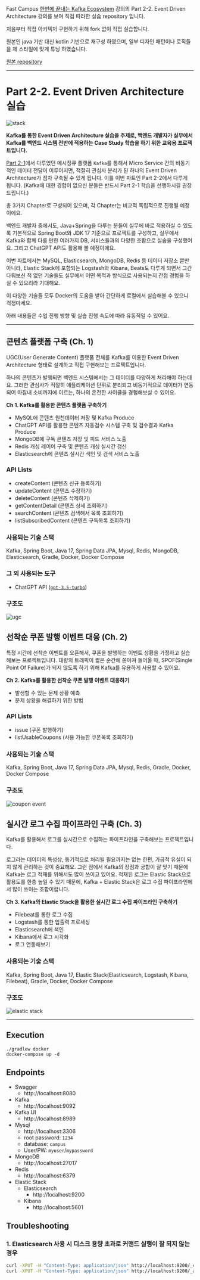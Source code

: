 Fast Campus [한번에 끝내는 Kafka Ecosystem](https://fastcampus.co.kr/dev_online_newkafka) 강의의 Part 2-2. Event Driven Architecture 강의를 보며 직접 따라한 실습 repository 입니다.

처음부터 직접 아키텍처 구현하기 위해 fork 없이 직접 실습합니다.

원본인 java 기반 대신 kotlin 기반으로 재구성 하였으며, 일부 디자인 패턴이나 로직들을 제 스타일에 맞게 튜닝 하였습니다. 

[원본 repository](https://github.com/HyunSangHan/fastcampus-kafka-event-driven-architecture)

---
# Part 2-2. Event Driven Architecture 실습
![stack](https://github.com/HyunSangHan/fastcampus-kafka-event-driven-architecture/blob/release/md_resource/stack.png?raw=true)

**Kafka를 통한 Event Driven Architecture 실습을 주제로, 백엔드 개발자가 실무에서 Kafka를 백엔드 시스템 전반에 적용하는 Case Study 학습을 하기 위한 교육용 프로젝트입니다.**

[Part 2-1](https://github.com/HyunSangHan/fastcampus-kafka-message-queue)에서 다루었던 메시징큐 플랫폼 `Kafka`를 통해서 Micro Service 간의 비동기적인 데이터 전달이 이루어지면, 적절히 관심사 분리가 된 하나의 Event Driven Architecture가 점차 구축될 수 있게 됩니다. 이를 이번 파트인 Part 2-2에서 다루게 됩니다. (Kafka에 대한 경험이 없으신 분들은 반드시 Part 2-1 학습을 선행하시길 권장드립니다.)

총 3가지 Chapter로 구성되어 있으며, 각 Chapter는 비교적 독립적으로 진행될 예정이에요.

백엔드 개발자 중에서도, Java+Spring을 다루는 분들이 실무에 바로 적용하실 수 있도록 기본적으로 Spring Boot와 JDK 17 기준으로 프로젝트를 구성하고, 실무에서 Kafka와 함께 다룰 만한 여러가지 DB, 서비스들과의 다양한 조합으로 실습을 구성했어요. 그리고 ChatGPT API도 활용해 볼 예정이에요.

이번 파트에서는 MySQL, Elasticsearch, MongoDB, Redis 등 데이터 저장소 뿐만 아니라, Elastic Stack에 포함되는 Logstash와 Kibana, Beats도 다루게 되면서 그간 다뤄보신 적 없던 기술들도 실무에서 어떤 목적과 방식으로 사용되는지 간접 경험을 하실 수 있으리라 기대해요.

이 다양한 기술들 모두 Docker의 도움을 받아 간단하게 로컬에서 실습해볼 수 있으니 걱정마세요.

아래 내용들은 수업 진행 방향 및 실습 진행 속도에 따라 유동적일 수 있어요.

---

## 콘텐츠 플랫폼 구축 (Ch. 1)
UGC(User Generate Content) 플랫폼 전체를 Kafka를 이용한 Event Driven Architecture 형태로 설계하고 직접 구현해보는 프로젝트입니다.

하나의 콘텐츠가 발행되면 백엔드 시스템에서는 그 데이터를 다양하게 처리해야 하는데요. 그러한 관심사가 적절히 애플리케이션 단위로 분리되고 비동기적으로 데이터가 연동되어 마침내 소비까지에 이르는, 하나의 온전한 사이클을 경험해보실 수 있어요.

**Ch 1. Kafka를 활용한 콘텐츠 플랫폼 구축하기**
- MySQL에 콘텐츠 원천데이터 저장 및 Kafka Produce
- ChatGPT API를 활용한 콘텐츠 자동검수 시스템 구축 및 검수결과 Kafka Produce
- MongoDB에 구독 콘텐츠 저장 및 피드 서비스 노출
- Redis 캐싱 레이어 구축 및 콘텐츠 캐싱 실시간 갱신
- Elasticsearch에 콘텐츠 실시간 색인 및 검색 서비스 노출

### API Lists
- createContent (콘텐츠 신규 등록하기)
- updateContent (콘텐츠 수정하기)
- deleteContent (콘텐츠 삭제하기)
- getContentDetail (콘텐츠 상세 조회하기)
- searchContent (콘텐츠 검색해서 목록 조회하기)
- listSubscribedContent (콘텐츠 구독목록 조회하기)

### 사용되는 기술 스택
Kafka, Spring Boot, Java 17, Spring Data JPA, Mysql, Redis, MongoDB, Elasticsearch, Gradle, Docker, Docker Compose

### 그 외 사용되는 도구

- ChatGPT API ([`gpt-3.5-turbo`](https://platform.openai.com/docs/models/gpt-3-5-turbo))

### 구조도
![ugc](https://github.com/HyunSangHan/fastcampus-kafka-event-driven-architecture/blob/release/md_resource/1_ugc_platform.png?raw=true)

## 선착순 쿠폰 발행 이벤트 대응 (Ch. 2)

특정 시간에 선착순 이벤트를 오픈해서, 쿠폰을 발행하는 이벤트 상황을 가정하고 실습해보는 프로젝트입니다.
대량의 트래픽이 짧은 순간에 쏟아져 들어올 때, SPOF(Single Point Of Failure)가 되지 않도록 하기 위해 Kafka를 유용하게 사용할 수 있어요.

**Ch 2. Kafka를 활용한 선착순 쿠폰 발행 이벤트 대응하기**
- 발생할 수 있는 문제 상황 예측
- 문제 상황을 해결하기 위한 방법

### API Lists
- issue (쿠폰 발행하기)
- listUsableCoupons (사용 가능한 쿠폰목록 조회하기)

### 사용되는 기술 스택
Kafka, Spring Boot, Java 17, Spring Data JPA, Mysql, Redis, Gradle, Docker, Docker Compose

### 구조도
![coupon event](https://github.com/HyunSangHan/fastcampus-kafka-event-driven-architecture/blob/release/md_resource/2_coupon_event.png?raw=true)

## 실시간 로그 수집 파이프라인 구축 (Ch. 3)
Kafka를 활용해서 로그를 실시간으로 수집하는 파이프라인을 구축해보는 프로젝트입니다.

로그라는 데이터의 특성상, 동기적으로 처리될 필요까지는 없는 한편, 가급적 유실이 되지 않게 관리하는 것이 중요해요. 그런 점에서 Kafka의 장점과 궁합이 잘 맞기 때문에 Kafka는 로그 적재를 위해서도 많이 쓰이고 있어요. 적재된 로그는 Elastic Stack으로 활용도를 한층 높일 수 있기 때문에, Kafka + Elastic Stack은 로그 수집 파이프라인에서 많이 쓰이는 조합이랍니다.

**Ch 3. Kafka와 Elastic Stack을 활용한 실시간 로그 수집 파이프라인 구축하기**
- Filebeat를 통한 로그 수집
- Logstash를 통한 입출력 프로세싱
- Elasticsearch에 색인
- Kibana에서 로그 시각화
- 로그 연동해보기

### 사용되는 기술 스택
Kafka, Spring Boot, Java 17, Elastic Stack(Elasticsearch, Logstash, Kibana, Filebeat), Gradle, Docker, Docker Compose

### 구조도
![elastic stack](https://github.com/HyunSangHan/fastcampus-kafka-event-driven-architecture/blob/release/md_resource/3_elasticstack.png?raw=true)

---

## Execution
```
./gradlew docker
docker-compose up -d
```

## Endpoints
- Swagger
    - http://localhost:8080
- Kafka
    - http://localhost:9092
- Kafka UI
    - http://localhost:8989
- Mysql
    - http://localhost:3306
    - root password: `1234`
    - database: `campus`
    - User/PW: `myuser`/`mypassword`
- MongoDB
    - http://localhost:27017
- Redis
    - http://localhost:6379
- Elastic Stack
    - Elasticsearch
        - http://localhost:9200
    - Kibana
        - http://localhost:5601

## Troubleshooting

### 1. Elasticsearch 사용 시 디스크 용량 초과로 커맨드 실행이 잘 되지 않는 경우
```sh
curl -XPUT -H "Content-Type: application/json" http://localhost:9200/_cluster/settings -d '{ "transient": { "cluster.routing.allocation.disk.threshold_enabled": false } }'
curl -XPUT -H "Content-Type: application/json" http://localhost:9200/_all/_settings -d '{"index.blocks.read_only_allow_delete": null}'
```